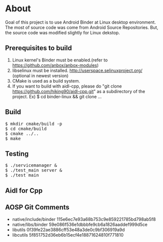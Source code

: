 # About
Goal of this project is to use Android Binder at Linux desktop environment.
The most of source code was come from Android Source Repositories. But, the source code was modified slightly for Linux dekstop.

## Prerequisites to build
1. Linux kernel's Binder must be enabled.(refer to https://github.com/anbox/anbox-modules)
2. libselinux must be installed. http://userspace.selinuxproject.org/ (optional in newest version)
3. CMake is used as a build system.
4. If you want to build with aidl-cpp, please do "git clone https://github.com/hiking90/aidl-cpp.git" as a subdirectory of the project. Ex) $ cd binder-linux && git clone ... 

## Build
<pre>
$ mkdir cmake/build -p
$ cd cmake/build
$ cmake ../..
$ make
</pre>

## Testing
<pre>
$ ./servicemanager &
$ ./test_main server &
$ ./test_main
</pre>

## Aidl for Cpp

## AOSP Git Comments
- native/include/binder   115e6ec7e93a68b753c9e859221785bd798ab5f8
- native/libs/binder      59e086f536e1dbbbfe9cb6a1826aaddef999d5ce
- libutils                0f39fe22ae3886cff53e48a3de0c9bf306919a9d
- libcutils               5f851752d36eb6b15ecf4e18871624810f771810

